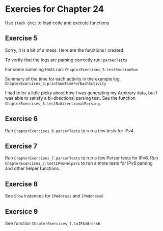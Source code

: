 # Exercies for Chapter 24

Use `stack ghci` to load code and execute functions

## Exercise 5

Sorry, it is a bit of a mess. Here are the functions I created.

To verify that the logs are parsing correctly run: `parserTests`

For some summing tests run: `ChapterExercises_5.testSectionSum`

Summary of the time for each activity in the example log. `ChapterExercises_5.printSumTimeForEachActivity`

I had to be a little picky about how I was generating my Arbitrary data, but I was able to satisfy a bi-directional parsing test. See the function `ChapterExercises_5.testBidirectionalParsing`.

## Exercise 6

Run `ChapterExercises_6.parserTests` to run a few tests for IPv4.

## Exercise 7

Run `ChapterExercises_7.parserTests` to run a few Perser tests for IPv6.
Run `ChapterExercises_7.testIPv6Helpers` to run a more tests for IPv6 parsing and other helper functions.

## Exercise 8

See `Show` instances for `IPAddress` and `IPAddress6`

## Exersice 9

See function `ChapterExercises_7.toIPAddress6`
